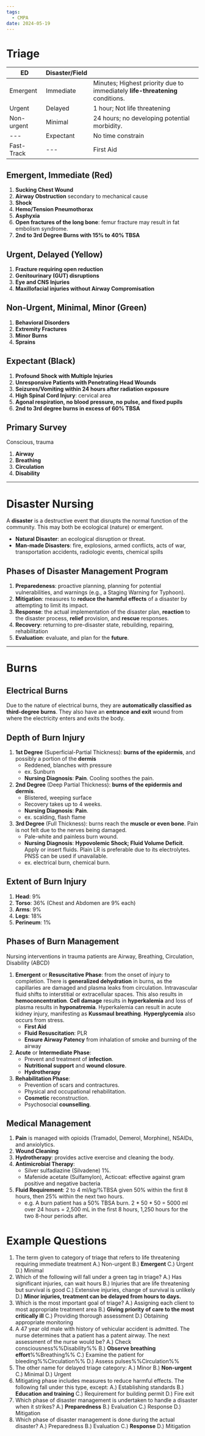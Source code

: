 ```yaml
---
tags:
  - CMPA
date: 2024-05-19
---
```

# Triage
| ED         | Disaster/Field |                                                                               |
| ---------- | -------------- | ----------------------------------------------------------------------------- |
| Emergent   | Immediate      | Minutes; Highest priority due to immediately **life-threatening** conditions. |
| Urgent     | Delayed        | 1 hour; Not life threatening                                                  |
| Non-urgent | Minimal        | 24 hours; no developing potential morbidity.                                  |
| ---        | Expectant      | No time constrain                                                             |
| Fast-Track | ---            | First Aid                                                                     |

## Emergent, Immediate (Red)
1. **Sucking Chest Wound**
2. **Airway Obstruction** secondary to mechanical cause
3. **Shock**
4. **Hemo/Tension Pneumothorax**
5. **Asphyxia**
6. **Open fractures of the long bone**: femur fracture may result in fat embolism syndrome.
7. **2nd to 3rd Degree Burns with 15% to 40% TBSA**
## Urgent, Delayed (Yellow)
1. **Fracture requiring open reduction**
2. **Genitourinary (GUT) disruptions**
3. **Eye and CNS Injuries**
4. **Maxillofacial injuries without Airway Compromisation**
## Non-Urgent, Minimal, Minor (Green)
1. **Behavioral Disorders**
2. **Extremity Fractures**
3. **Minor Burns**
4. **Sprains**
## Expectant (Black)
1. **Profound Shock with Multiple Injuries**
2. **Unresponsive Patients with Penetrating Head Wounds**
3. **Seizures/Vomiting within 24 hours after radiation exposure**
4. **High Spinal Cord Injury**: cervical area
5. **Agonal respiration, no blood pressure, no pulse, and fixed pupils**
6. **2nd to 3rd degree burns in excess of 60% TBSA**
## Primary Survey
Conscious, trauma
1. **Airway**
2. **Breathing**
3. **Circulation**
4. **Disability**
___
# Disaster Nursing
A **disaster** is a destructive event that disrupts the normal function of the community. This may both be ecological (nature) or emergent.
- **Natural Disaster**: an ecological disruption or threat.
- **Man-made Disasters**: fire, explosions, armed conflicts, acts of war, transportation accidents, radiologic events, chemical spills
## Phases of Disaster Management Program
1. **Preparedeness**: proactive planning, planning for potential vulnerabilities, and warnings (e.g., a Staging Warning for Typhoon).
2. **Mitigation**: measures to **reduce the harmful effects** of a disaster by attempting to limit its impact.
3. **Response**: the actual implementation of the disaster plan, **reaction** to the disaster process, **relief** provision, and **rescue** responses.
4. **Recovery**: returning to pre-disaster state, rebuilding, repairing, rehabilitation
5. **Evaluation**: evaluate, and plan for the **future**.
___
# Burns
## Electrical Burns
Due to the nature of electrical burns, they are **automatically classified as third-degree burns**. They also have an **entrance and exit** wound from where the electricity enters and exits the body.
## Depth of Burn Injury
1. **1st Degree** (Superficial-Partial Thickness): **burns of the epidermis**, and possibly a portion of the **dermis**
	- Reddened, blanches with pressure
	- ex. Sunburn
	- **Nursing Diagnosis**: **Pain**. Cooling soothes the pain.
2. **2nd Degree** (Deep Partial Thickness): **burns of the epidermis and dermis**.
	- Blistered, weeping surface
	- Recovery takes up to 4 weeks.
	- **Nursing Diagnosis**: **Pain**. 
	- ex. scalding, flash flame
3. **3rd Degree** (Full Thickness): burns reach the **muscle or even bone**. Pain is not felt due to the nerves being damaged.
	- Pale-white and painless burn wound.
	- **Nursing Diagnosis**: **Hypovolemic Shock; Fluid Volume Deficit**. Apply or insert fluids. Plain LR is preferable due to its electrolytes. PNSS can be used if unavailable.
	- ex. electrical burn, chemical burn.
## Extent of Burn Injury
1. **Head**: 9%
2. **Torso**: 36% (Chest and Abdomen are 9% each)
3. **Arms**: 9%
4. **Legs**: 18%
5. **Perineum**: 1%
## Phases of Burn Management
Nursing interventions in trauma patients are Airway, Breathing, Circulation, Disability (ABCD)
1. **Emergent** or **Resuscitative Phase**: from the onset of injury to completion. There is **generalized dehydration** in burns, as the capillaries are damaged and plasma leaks from circulation. Intravascular fluid shifts to interstitial or extracellular spaces. This also results in **hemoconcentration**. **Cell damage** results in **hyperkalemia** and loss of plasma results in **hyponatremia**. Hyperkalemia can result in acute kidney injury, manifesting as **Kussmaul breathing**. **Hyperglycemia** also occurs from stress.
	- **First Aid**
	- **Fluid Resuscitation**: PLR
	- **Ensure Airway Patency** from inhalation of smoke and burning of the airway
2. **Acute** or **Intermediate Phase**:
	- Prevent and treatment of **infection**.
	- **Nutritional support** and **wound closure**.
	- **Hydrotherapy**
3. **Rehabilitation Phase**: 
	- Prevention of scars and contractures.
	- Physical and occupational rehabilitation.
	- **Cosmetic** reconstruction.
	- Psychosocial **counselling**.
## Medical Management
1. **Pain** is managed with opioids (Tramadol, Demerol, Morphine), NSAIDs, and anxiolytics.
2. **Wound Cleaning**
3. **Hydrotherapy**: provides active exercise and cleaning the body.
4. **Antimicrobial Therapy**:
	- Silver sulfadiazine (Silvadene) 1%.
	- Mafenide acetate (Sulfamylon), Acticoat: effective against gram positive and negative bacteria
5. **Fluid Requirement**: $\text{2 to 4 ml/kg/\% TBSA}$ given 50% within the first 8 hours, then 25% within the next two hours.
	- e.g. A burn patient has a 50% TBSA burn. 2 * 50 * 50 = 5000 ml over 24 hours = 2,500 mL in the first 8 hours, 1,250 hours for the two 8-hour periods after.
# Example Questions
1. The term given to category of triage that refers to life threatening requiring immediate treatment
	A.) Non-urgent
	B.) **Emergent**
	C.) Urgent
	D.) Minimal
2. Which of the following will fall under a green tag in triage?
	A.) Has significant injuries, can wait hours
	B.) Injuries that are life threatening but survival is good
	C.) Extensive injuries, change of survival is unlikely
	D.) **Minor injuries, treatment can be delayed from hours to days.**
3. Which is the most important goal of triage?
	A.) Assigning each client to most appropriate treatment area
	B.) **Giving priority of care to the most critically ill**
	C.) Providing thorough assessment
	D.) Obtaining appropriate monitoring
4. A 47 year old male with history of vehicular accident is admitted. The nurse determines that a patient has a patent airway. The next assessment of the nurse would be?
	A.) Check consciousness%%Disability%%
	B.) **Observe breathing effort**%%Breathing%%
	C.) Examine the patient for bleeding%%Circulation%%
	D.) Assess pulses%%Circulation%%
5. The other name for delayed triage category:
	A.) Minor 
	B.) **Non-urgent**
	C.) Minimal
	D.) Urgent
6. Mitigating phase includes measures to reduce harmful effects. The following fall under this type, except:
	A.) Establishing standards
	B.) **Education and training**
	C.) Requirement for building permit
	D.) Fire exit
7. Which phase of disaster management is undertaken to handle a disaster when it strikes?
	A.) **Preparedness**
	B.) Evaluation
	C.) Response
	D.) Mitigation
8. Which phase of disaster management is done during the actual disaster?
	A.) Preparedness
	B.) Evaluation
	C.) **Response**
	D.) Mitigation